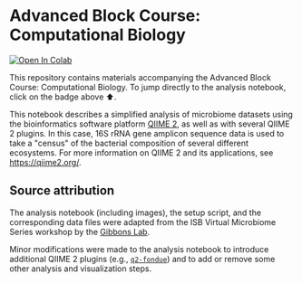 # Advanced Block Course: Computational Biology

[![Open In Colab](https://colab.research.google.com/assets/colab-badge.svg)](https://colab.research.google.com/github/bokulich-lab/sysbio_course_2022/blob/main/amplicon_analysis.ipynb)

This repository contains materials accompanying the Advanced Block Course: Computational Biology.
To jump directly to the analysis notebook, click on the badge above ⬆️.

This notebook describes a simplified analysis of microbiome datasets using the bioinformatics software platform [QIIME 2](https://qiime2.org/), as well as with several QIIME 2 plugins. In this case, 16S rRNA gene amplicon sequence data is used to take a "census" of the bacterial composition of several different ecosystems. For more information on QIIME 2 and its applications, see https://qiime2.org/.

## Source attribution

The analysis notebook (including images), the setup script, and the corresponding data files were adapted from the
ISB Virtual Microbiome Series workshop by the [Gibbons Lab](https://github.com/Gibbons-Lab/isb_course_2021).

Minor modifications were made to the analysis notebook to introduce additional QIIME 2 plugins (e.g., [`q2-fondue`](https://github.com/bokulich-lab/q2-fondue)) and to add or remove some other analysis and visualization steps.
